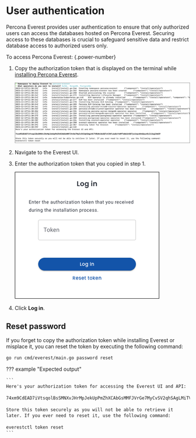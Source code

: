 # User authentication

Percona Everest provides user authentication to ensure that only authorized users can access the databases hosted on Percona Everest. Securing access to these databases is crucial to safeguard sensitive data and restrict database access to authorized users only. 

To access Percona Everest:
{.power-number}

1. Copy the authorization token that is displayed on the terminal while [installing Percona Everest](../install/installEverest.md).

    ![!image](../images/everest_user-auth-token.png)

2. Navigate to the Everest UI.

3. Enter the authorization token that you copied in step 1.

    ![!image](../images/everest_user-auth-login.png)


4. Click **Log in**.


## Reset password

If you forget to copy the authorization token while installing Everest or misplace it, you can reset the token by executing the following command:

```sh
go run cmd/everest/main.go password reset
```

??? example "Expected output"

    ```
    Here's your authorization token for accessing the Everest UI and API:

    74xm9CdEAD7iVtsqolBsSMNXvJHrMpJekUpPmZhXCAbGsMMFJVrGe7MyCvSV2qhSAgLMiTVRUKn363QTzVJNFL6a8cY4MPTwbb3rO87joikqvAHnQeyrDLZLSsglHmCP

    Store this token securely as you will not be able to retrieve it later. If you ever need to reset it, use the following command:

    everestctl token reset
    ```






